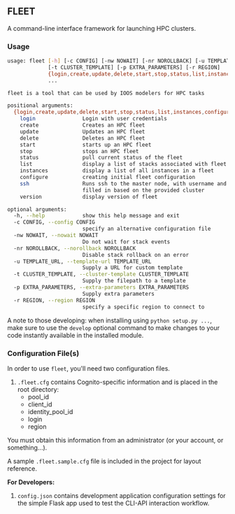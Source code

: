 ## FLEET
A command-line interface framework for launching HPC clusters.

### Usage
```bash
usage: fleet [-h] [-c CONFIG] [-nw NOWAIT] [-nr NOROLLBACK] [-u TEMPLATE_URL]
             [-t CLUSTER_TEMPLATE] [-p EXTRA_PARAMETERS] [-r REGION]
             {login,create,update,delete,start,stop,status,list,instances,configure,ssh,version}
             ...

fleet is a tool that can be used by IOOS modelers for HPC tasks

positional arguments:
  {login,create,update,delete,start,stop,status,list,instances,configure,ssh,version}
    login               Login with user credentials
    create              Creates an HPC fleet
    update              Updates an HPC fleet
    delete              Deletes an HPC fleet
    start               starts up an HPC fleet
    stop                stops an HPC fleet
    status              pull current status of the fleet
    list                display a list of stacks associated with fleet
    instances           display a list of all instances in a fleet
    configure           creating initial fleet configuration
    ssh                 Runs ssh to the master node, with username and ip
                        filled in based on the provided cluster
    version             display version of fleet

optional arguments:
  -h, --help            show this help message and exit
  -c CONFIG, --config CONFIG
                        specify an alternative configuration file
  -nw NOWAIT, --nowait NOWAIT
                        Do not wait for stack events
  -nr NOROLLBACK, --norollback NOROLLBACK
                        Disable stack rollback on an error
  -u TEMPLATE_URL, --template-url TEMPLATE_URL
                        Supply a URL for custom template
  -t CLUSTER_TEMPLATE, --cluster-template CLUSTER_TEMPLATE
                        Supply the filepath to a template
  -p EXTRA_PARAMETERS, --extra-parameters EXTRA_PARAMETERS
                        Supply extra parameters
  -r REGION, --region REGION
                        specify a specific region to connect to
```

A note to those developing: when installing using ```python setup.py ...```,
make sure to use the ```develop``` optional command to make changes to your
code instantly available in the installed module.

### Configuration File(s)
In order to use `fleet`, you'll need two configuration files.

1. `.fleet.cfg` contains Cognito-specific information and is placed in the root directory:
    - pool_id
    - client_id
    - identity_pool_id
    - login
    - region

  You must obtain this information from an administrator (or your account, or something...).

  A sample `.fleet.sample.cfg` file is included in the project for layout reference.

__For Developers:__
1. `config.json` contains development application configuration settings for the
   simple Flask app used to test the CLI-API interaction workflow.
